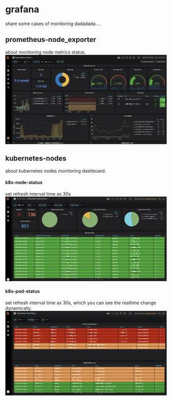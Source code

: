 # grafana
share some cases of monitoring dadadada....
## prometheus-node_exporter
about monitoring node metrics status.
![](node_exporter.png)
## kubernetes-nodes  
about kubernetes nodes monitoring dashboard.
#### k8s-node-status
set refresh interval time as 30s
![](k8s-node-status.png)
#### k8s-pod-status
set refresh interval time as 30s, which you can see the realtime change dynamically.
![](https://github.com/CadenOf/grafana/blob/master/k8s-pod-status.png)
